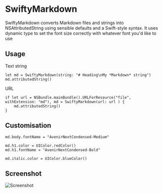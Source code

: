 # SwiftyMarkdown

SwiftyMarkdown converts Markdown files and strings into NSAttributedString using sensible defaults and a Swift-style syntax. It uses dynamic type to set the font size correctly with whatever font you'd like to use

## Usage

Text string

	let md = SwiftyMarkdown(string: "# Heading\nMy *Markdown* string")
	md.attributedString()

URL 


	if let url = NSBundle.mainBundle().URLForResource("file", withExtension: "md"), md = SwiftyMarkdown(url: url ) {
		md.attributedString()
	}

## Customisation 

	md.body.fontName = "AvenirNextCondensed-Medium"

	md.h1.color = UIColor.redColor()
	md.h1.fontName = "AvenirNextCondensed-Bold"

	md.italic.color = UIColor.blueColor()

## Screenshot

![Screenshot](https://s3.amazonaws.com/f.cl.ly/items/2m3d2M0m2v050b2q3X00/Simulator%20Screen%20Shot%205%20Mar%202016,%2019.15.20.png?v=8ee97ee3)